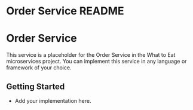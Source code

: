 # Order Service README

# Order Service

This service is a placeholder for the Order Service in the What to Eat microservices project. You can implement this service in any language or framework of your choice.

## Getting Started

- Add your implementation here.
